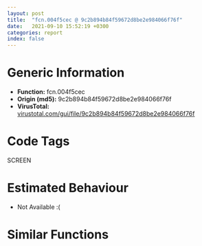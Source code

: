 ```yaml
---
layout: post
title:  "fcn.004f5cec @ 9c2b894b84f59672d8be2e984066f76f"
date:   2021-09-10 15:52:19 +0300
categories: report
index: false
---
```


# Generic Information
- **Function:** fcn.004f5cec
- **Origin (md5):** 9c2b894b84f59672d8be2e984066f76f
- **VirusTotal:** [virustotal.com/gui/file/9c2b894b84f59672d8be2e984066f76f][virustotal_ref]

# Code Tags
<span class="tag" id="SCREEN">SCREEN</span>


# Estimated Behaviour
<ul><li class="bhv-desc" id="na">Not Available :(</li></ul>

# Similar Functions
<script type="text/javascript" src="https://www.gstatic.com/charts/loader.js"></script>
<script type="text/javascript">

    google.charts.load('current', {'packages':['corechart']});
    google.charts.setOnLoadCallback(drawChart);

    function drawChart() {
    var data = new google.visualization.DataTable();
        data.addColumn('number', 'X');
        data.addColumn('number', 'Y');
        data.addColumn({type: 'string', role: 'tooltip', 'p': {'html': true}});
        data.addColumn({'type': 'string', 'role': 'style'});
        
        data.addRows([
    [0, 0, '<b><a href="/report/fcn.004f5cec@9c2b894b84f59672d8be2e984066f76f">fcn.004f5cec</a><br>@9c2b894b84f59672d8be2e984066f76f</b><br>', 'point { fill-color: #e0440e; }'],

        ]);

    var options = {
        title: 'Similarity Plot',
        legend: 'none',
        colors: ['#dedbd9', '#e6693e', '#ec8f6e', '#f3b49f', '#f6c7b6'],
        tooltip: {isHtml: true, trigger: 'both'},
        explorer: {
        actions: ["dragToZoom", "rightClickToReset"],
        },
        chartArea: {
        width: '80%',
        height: '80%'
        },
        width: '100%',
        height: '100%'
    };

    var chart = new google.visualization.ScatterChart(document.getElementById('chart_div'));

    chart.draw(data, options);
    }
    
</script>


<div id="chart_div" style="width: 100%px; height: 100%;"></div>

# Disassembled Code
{% highlight nasm %}

push 0x60
mov eax, 0x57e9d3
call fcn.00553908
mov ebx, ecx
xor edi, edi
mov dword[ebx+0x38], edi
cmp dword[ebx+0x44], edi
je off.b1161
cmp dword[ebx+0x48], edi
je off.b1161
cmp dword[ebx+0x50], edi
jne off.b174
push 0x368
call fcn.0040e3eb
mov esi, eax
pop ecx
mov dword[ebp-0x6c], esi
mov dword[ebp-4], edi
test esi, esi
je off.b84
mov ecx, esi
call fcn.004a91ab
mov dword[esi], vtable.CDummyDockablePane.0
jmp off.b86
mov esi, edi
or dword[ebp-4], 0xffffffff
mov dword[ebx+0x50], esi
mov eax, dword[0x5e14c8]
mov dword[ebp-0x40], edi
mov dword[ebp-0x3c], edi
mov dword[ebp-0x38], edi
mov dword[ebp-0x34], edi
test eax, eax
jne off.b122
mov ecx, dword[ebx+0x44]
call fcn.00416109
mov edi, dword[ebx+0x50]
lea ecx, [ebp-0x40]
xor edx, edx
push edx
push 0xf
mov esi, dword[edi]
push 0x20
push 0x40000000
push dword[0x5d8a80]
mov esi, dword[esi+0x328]
push edx
push ecx
push eax
push 0x5b8294
push edx
mov ecx, esi
call fcn.00553897
mov ecx, edi
call esi
mov esi, dword[0x5e19b8]
lea eax, [ebp-0x5c]
mov edi, dword[0x5e19bc]
and dword[ebp-0x5c], 0
and dword[ebp-0x58], 0
push eax
call dword[sym.imp.USER32.dll_GetCursorPos]
mov ecx, dword[ebp-0x5c]
sub ecx, dword[ebx+4]
mov eax, dword[ebp-0x58]
sub eax, dword[ebx+8]
push ecx
mov dword[ebp-0x6c], ecx
mov dword[ebp-0x60], eax
call fcn.0055e1e6
pop ecx
cmp eax, esi
jge off.b270
push dword[ebp-0x60]
call fcn.0055e1e6
pop ecx
cmp eax, edi
jge off.b270
lea eax, [ebx+0xc]
push eax
call dword[sym.imp.USER32.dll_IsRectEmpty]
test eax, eax
je off.b270
cmp dword[ebp+8], 0
je off.b1161
mov ecx, dword[ebx+0x48]
xor eax, eax
inc eax
push eax
mov dword[ebx+0x30], eax
call fcn.0047134e
lea esi, [ebx+0x1c]
push esi
call dword[sym.imp.USER32.dll_IsRectEmpty]
test eax, eax
je off.b302
lea esi, [ebx+0xc]
and dword[ebp-0x54], 0
lea edi, [ebp-0x50]
movsd dword
movsd dword
movsd dword
movsd dword
lea edi, [ebx+0xc]
push edi
call dword[sym.imp.USER32.dll_IsRectEmpty]
mov esi, 0x590978
test eax, eax
je off.b518
mov ecx, dword[ebx+0x44]
push 0x5d8694
call fcn.00431851
test eax, eax
je off.b371
mov eax, dword[ebx+0x44]
push edi
push dword[eax+0x20]
call dword[sym.imp.USER32.dll_GetWindowRect]
jmp off.b511
mov ecx, dword[ebx+0x44]
push esi
call fcn.00431851
test eax, eax
je off.b511
push dword[ebx+0x44]
push esi
call fcn.004317b9
pop ecx
pop ecx
mov ecx, dword[ebx+0x44]
mov esi, eax
push edi
mov dword[ebp-0x54], esi
push dword[ecx+0x20]
call dword[sym.imp.USER32.dll_GetWindowRect]
mov ecx, dword[esi]
push 0
mov esi, dword[ecx+0x228]
mov ecx, esi
call fcn.00553897
mov ecx, dword[ebp-0x54]
call esi
test eax, eax
jne off.b477
mov ecx, dword[ebp-0x54]
mov eax, dword[ecx+0x1f0]
sub eax, dword[ecx+0x1e8]
add eax, dword[edi]
mov dword[ebx+0x14], eax
mov eax, dword[ebx+0x10]
sub eax, dword[ecx+0x1ec]
add eax, dword[ecx+0x1f4]
mov dword[ebx+0x18], eax
push dword[ebx+8]
push dword[ebx+4]
push edi
call dword[sym.imp.USER32.dll_PtInRect]
test eax, eax
jne off.b511
push eax
mov eax, dword[ebx+4]
sub eax, dword[edi]
sub eax, 5
push eax
push edi
call dword[sym.imp.USER32.dll_OffsetRect]
mov dword[ebp-0x54], 1
xor eax, eax
lea esi, [ebx+0x4c]
mov edi, dword[esi]
mov dword[ebp-0x64], eax
mov dword[ebp-0x20], eax
mov dword[ebp-0x1c], eax
mov dword[ebp-0x18], eax
mov dword[ebp-0x14], eax
lea eax, [ebp-0x20]
push eax
call dword[sym.imp.USER32.dll_SetRectEmpty]
mov ecx, dword[ebx+0x48]
xor edx, edx
mov dword[ebp-0x68], edx
test ecx, ecx
je off.b589
mov eax, dword[ecx+0x1b8]
test eax, eax
je off.b589
cmp dword[eax+8], edx
je off.b589
cmp dword[eax+4], edx
je off.b589
mov dword[ebp-0x68], 1
push esi
lea eax, [ebp-0x64]
push eax
lea eax, [ebp-0x20]
push eax
push dword[ebp-0x58]
push dword[ebp-0x5c]
push dword[ebx+0x44]
call fcn.0046fcdf
test edi, edi
je off.b647
cmp dword[ebx+0x34], 0xffffffff
je off.b647
cmp edi, dword[esi]
jne off.b632
cmp dword[ebp-0x64], 0
jne off.b647
push edi
mov ecx, ebx
call fcn.004f6401
mov dword[ebp-0x54], 1
mov ecx, dword[ebx+0x44]
xor edi, edi
push 0x5d8694
inc edi
call fcn.00431851
test eax, eax
jne off.b725
mov ecx, dword[ebx+0x44]
push 0x590978
call fcn.00431851
test eax, eax
je off.b725
push dword[ebx+0x44]
push 0x590978
call fcn.004317b9
mov edi, eax
pop ecx
pop ecx
mov ecx, dword[edi]
mov esi, dword[ecx+0x18c]
mov ecx, esi
call fcn.00553897
mov ecx, edi
call esi
mov edi, eax
lea esi, [ebx+0x4c]
cmp dword[esi], 0
je off.b938
test edi, edi
je off.b938
push dword[esi]
push 0x59fd8c
call fcn.004317b9
mov edi, eax
pop ecx
pop ecx
test edi, edi
je off.b884
cmp dword[ebp-0x64], 0
je off.b938
mov ecx, dword[edi]
mov esi, dword[ecx+0x3a8]
mov ecx, esi
call fcn.00553897
mov ecx, edi
call esi
cmp eax, 1
jle off.b819
mov eax, dword[edi]
mov esi, dword[eax+0x3ac]
mov ecx, esi
call fcn.00553897
mov ecx, edi
call esi
test eax, eax
jne off.b865
mov eax, dword[edi]
mov esi, dword[eax+0x3a8]
mov ecx, esi
call fcn.00553897
mov ecx, edi
call esi
test eax, eax
jle off.b881
mov eax, dword[edi]
mov esi, dword[eax+0x3ac]
mov ecx, esi
call fcn.00553897
mov ecx, edi
call esi
test eax, eax
jne off.b881
push dword[ebp-0x54]
mov ecx, ebx
push edi
call fcn.004f617d
jmp off.b1161
lea esi, [ebx+0x4c]
cmp dword[ebp-0x64], 0
je off.b938
cmp dword[ebx+0x34], 0xffffffff
jne off.b1161
cmp dword[ebp-0x54], 0
jne off.b915
push 0
mov ecx, ebx
call fcn.004f5b41
push 0
push dword[esi]
mov ecx, ebx
call fcn.004f5980
mov dword[ebx+0x34], 1
jmp off.b1161
push dword[ebp-0x60]
lea eax, [ebx+0xc]
push dword[ebp-0x6c]
push eax
call dword[sym.imp.USER32.dll_OffsetRect]
mov eax, dword[ebp-0x5c]
lea esi, [ebp-0x20]
lea edi, [ebx+0x1c]
mov dword[ebx+4], eax
mov eax, dword[ebp-0x58]
movsd dword
mov dword[ebx+8], eax
movsd dword
movsd dword
movsd dword
lea edi, [ebx+0x1c]
push edi
call dword[sym.imp.USER32.dll_IsRectEmpty]
test eax, eax
je off.b1006
call fcn.00410017
mov esi, dword[eax+0x1b0]
mov dword[ebp-0x60], esi
jmp off.b1020
call fcn.00410017
mov eax, dword[eax+0x1b4]
mov dword[ebp-0x60], eax
xor eax, eax
push edi
mov dword[ebp-0x30], eax
mov dword[ebp-0x2c], eax
mov dword[ebp-0x28], eax
mov dword[ebp-0x24], eax
call dword[sym.imp.USER32.dll_IsRectEmpty]
test eax, eax
je off.b1104
push dword[ebp-0x58]
lea esi, [ebx+0xc]
push dword[ebp-0x5c]
push esi
call dword[sym.imp.USER32.dll_PtInRect]
test eax, eax
jne off.b1106
mov eax, dword[esi+8]
sub eax, dword[esi]
mov ecx, dword[ebx+0x10]
cdq
add ecx, 5
sub eax, edx
mov edx, dword[ebp-0x5c]
sar eax, 1
add eax, dword[esi]
sub edx, eax
mov eax, dword[ebp-0x58]
sub eax, ecx
push eax
push edx
push esi
call dword[sym.imp.USER32.dll_OffsetRect]
jmp off.b1106
mov esi, edi
cmp dword[ebp-0x68], 0
lea edi, [ebp-0x30]
movsd dword
movsd dword
movsd dword
movsd dword
je off.b1133
lea eax, [ebx+0x1c]
push eax
call dword[sym.imp.USER32.dll_IsRectEmpty]
test eax, eax
jne off.b1161
push dword[ebx+0x40]
mov esi, dword[ebp-0x60]
lea eax, [ebp-0x30]
push esi
push dword[ebp-0x54]
mov ecx, ebx
push eax
lea eax, [ebp-0x50]
push eax
call fcn.004f58f3
mov dword[ebx+0x40], esi
call fcn.005538b2
ret 4

{% endhighlight %}

[virustotal_ref]: https://www.virustotal.com/gui/file/9c2b894b84f59672d8be2e984066f76f